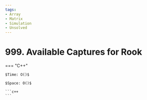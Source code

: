 ```yaml
---
tags:
- Array
- Matrix
- Simulation
- Unsolved
---
```



# 999. Available Captures for Rook

=== "C++"

    $Time: O()$

    $Space: O()$

    ```c++
    ```